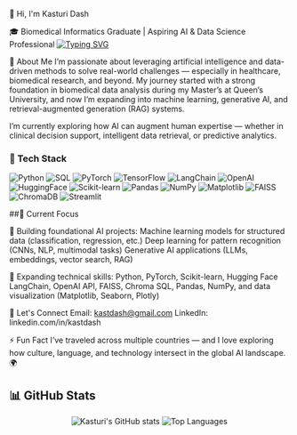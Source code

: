 👋 Hi, I'm Kasturi Dash

🎓 Biomedical Informatics Graduate | Aspiring AI & Data Science Professional
[![Typing SVG](https://readme-typing-svg.demolab.com?lines=Biomedical+Informatics+Graduate;Data+Science+and+AI+Enthusiast;Exploring+Generative+AI+and+RAG;Passionate+about+Data-Driven+Healthcare)](https://git.io/typing-svg)


🧠 About Me
I’m passionate about leveraging artificial intelligence and data-driven methods to solve real-world challenges — especially in healthcare, biomedical research, and beyond.
My journey started with a strong foundation in biomedical data analysis during my Master’s at Queen’s University, and now I’m expanding into machine learning, generative AI, and retrieval-augmented generation (RAG) systems.

I’m currently exploring how AI can augment human expertise — whether in clinical decision support, intelligent data retrieval, or predictive analytics.

### 🧰 Tech Stack
![Python](https://img.shields.io/badge/Python-3776AB?style=for-the-badge&logo=python&logoColor=white)
![SQL](https://img.shields.io/badge/SQL-336791?style=for-the-badge&logo=postgresql&logoColor=white)
![PyTorch](https://img.shields.io/badge/PyTorch-EE4C2C?style=for-the-badge&logo=pytorch&logoColor=white)
![TensorFlow](https://img.shields.io/badge/TensorFlow-FF6F00?style=for-the-badge&logo=tensorflow&logoColor=white)
![LangChain](https://img.shields.io/badge/LangChain-00B5AD?style=for-the-badge)
![OpenAI](https://img.shields.io/badge/OpenAI-412991?style=for-the-badge&logo=openai&logoColor=white)
![HuggingFace](https://img.shields.io/badge/HuggingFace-FFD21E?style=for-the-badge&logo=huggingface&logoColor=black)
![Scikit-learn](https://img.shields.io/badge/Scikit--learn-F7931E?style=for-the-badge&logo=scikit-learn&logoColor=white)
![Pandas](https://img.shields.io/badge/Pandas-150458?style=for-the-badge&logo=pandas&logoColor=white)
![NumPy](https://img.shields.io/badge/NumPy-013243?style=for-the-badge&logo=numpy&logoColor=white)
![Matplotlib](https://img.shields.io/badge/Matplotlib-11557C?style=for-the-badge&logo=plotly&logoColor=white)
![FAISS](https://img.shields.io/badge/FAISS-006699?style=for-the-badge)
![ChromaDB](https://img.shields.io/badge/ChromaDB-8A2BE2?style=for-the-badge)
![Streamlit](https://img.shields.io/badge/Streamlit-FF4B4B?style=for-the-badge&logo=streamlit&logoColor=white)




##🔬 Current Focus

🚀 Building foundational AI projects:
Machine learning models for structured data (classification, regression, etc.)
Deep learning for pattern recognition (CNNs, NLP, multimodal tasks)
Generative AI applications (LLMs, embeddings, vector search, RAG)

🧩 Expanding technical skills:
Python, PyTorch, Scikit-learn, Hugging Face
LangChain, OpenAI API, FAISS, Chroma
SQL, Pandas, NumPy, and data visualization (Matplotlib, Seaborn, Plotly)


💬 Let's Connect
Email: kastdash@gmail.com
LinkedIn: linkedin.com/in/kastdash

⚡ Fun Fact
I’ve traveled across multiple countries — and I love exploring how culture, language, and technology intersect in the global AI landscape. 🌍


## 📊 GitHub Stats  

<p align="center">
  <img src="https://github-readme-stats.vercel.app/api?username=kastdash&show_icons=true&theme=radical" alt="Kasturi's GitHub stats" />
  <img src="https://github-readme-stats.vercel.app/api/top-langs/?username=kastdash&layout=compact&theme=radical" alt="Top Languages" />
</p>

<!---
kastdash/kastdash is a ✨ special ✨ repository because its `README.md` (this file) appears on your GitHub profile.
You can click the Preview link to take a look at your changes.
--->
